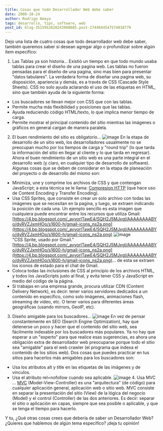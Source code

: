 ```yaml
---
title: Cosas que todo Desarrollador Web debe saber
date: 2008-10-24
author: Rodrigo Amaya
tags: desarrollo, tips, software, web
post_id: blog-3515952828243908885.post-2744044547574018779
---
```


Dejo una lista de cuatro cosas que todo desarrollador web debe saber, también queremos saber si desean agregar algo o profundizar sobre algún ítem especifico:

1. Las Tablas ya son historia... Existió un tiempo en que todo mundo usaba tablas para crear el diseño de una pagina web. Las tablas no fueron pensadas para el diseño de una pagina, sino mas bien para presentar "datos tabulares". La verdadera forma de diseñar una pagina web, su disposición, apariencia y demás, es a través de CSS (Cascade Style Sheets). CSS no solo ayuda aclarando el uso de las etiquetas en HTML, sino que también ayuda de la siguiente forma:

- Los buscadores se llevan mejor con CSS que con las tablas.
- Permite mucha más flexibilidad y posiciones que las tablas.
- Ayuda reduciendo código HTML/texto, lo que implica menor tiempo de carga.
- Permite mostrar el principal contenido del sitio mientras las imágenes o gráficos en general cargan de manera paralela.

2. El buen rendimiento del sitio es obligatorio...
![image](https://3.bp.blogspot.com/_ayvorITawE4/SQH1xIeLWTI/AAAAAAAABYg/BtwEGD0NXiU/s320/compress_files_icon.jpg)    En la etapa de
desarrollo de un sitio web, los desarrolladores usualmente no se preocupan mucho por los tiempos de carga y "round trip" (lo que tarda la información del sitio en llegar al cliente y lo que tarda en regresar). Ahora el buen rendimiento de un sitio web es una parte integral en el desarrollo web (y claro, en cualquier tipo de desarrollo de software). Algunas cosas que se deben de considerar en la etapa de planeación del proyecto o de desarrollo del mismo son:

- Minimiza, une y comprime los archivos de CSS y que contengan JavaScript; a esta técnica se le llama: [Compresion HTTP](https://www.google.com/search?num=30&hl=en&safe=active&client=iceweasel-a&rls=org.debian%3Aen-US%3Aunofficial&q=http+compression&btnG=Search&aq=f&oq=) (que hace uso de Content Encoding y Transfer Encoding).
- Usa CSS Sprites, que consiste en crear un solo archivo con todas las imágenes que se necesitan en la pagina, y luego, se extraen indicando la posición de cada una. Un ejemplo sencillo es esta imagen que cualquiera puede encontrar entre los recursos que utiliza Gmail:[https://4.bp.blogspot.com/_ayvorITawE4/SQH2J5MJxgI/AAAAAAAABYo/dyRVZJxmHOo/s1600-h/gmail-icons_ns2a.png](https://4.bp.blogspot.com/_ayvorITawE4/SQH2J5MJxgI/AAAAAAAABYo/dyRVZJxmHOo/s1600-h/gmail-icons_ns2a.png) ![image](https://4.bp.blogspot.com/_ayvorITawE4/SQH2J5MJxgI/AAAAAAAABYo/dyRVZJxmHOo/s320/gmail-icons_ns2a.png)    
"CSS Sprite, usado por Gmail."
[https://4.bp.blogspot.com/_ayvorITawE4/SQH2J5MJxgI/AAAAAAAABYo/dyRVZJxmHOo/s1600-h/gmail-icons_ns2a.png](https://4.bp.blogspot.com/_ayvorITawE4/SQH2J5MJxgI/AAAAAAAABYo/dyRVZJxmHOo/s1600-h/gmail-icons_ns2a.png)... de esta se extraen los iconos de estado para el chat de Gmail.
- Coloca todas las inclusiones de CSS al principio de los archivos HTML, y todos los JavaScripts justo al final, y evita tener CSS y JavaScript en medio del código de la página.
- Si trabajas en una empresa grande, procura utilizar CDN (Content Delivery Network), es decir: tener varios servidores dedicados a un contenido en especifico, como solo imágenes, animaciones flash, streaming de vídeo, etc. O tener varios para diferentes áreas geográficas (usando mirrors, GeoIP, etc).

3. Diseño amigable para los buscadores...
![image](https://4.bp.blogspot.com/_ayvorITawE4/SQH1wkFeY3I/AAAAAAAABYY/9Xj2h2To2FY/s320/548130658_b776b25bf6.jpg)    En vez de pensar
constantemente en SEO (Search Engine Optimization), hay que detenerse un poco y hacer que el contenido del sitio web, sea fácilmente indexable por los buscadores más populares. Ya no hay que esperar a un "experto" para que realice esas sugerencias, es ahora una obligación extra de desarrollador web preocuparse porque todo el sitio sea "amigable" para el web crawler (el programa que indexa el contenido de los sitios web). Dos cosas que puedes practicar en tus sitios para hacerlos más amigables para los buscadores son:

- Usa los atributos alt y title en las etiquetas de las imágenes y de vinculos.
- Usa el atributo rel=nofollow cuando sea aplicable.
![image](https://1.bp.blogspot.com/_ayvorITawE4/SQH5P36KMuI/AAAAAAAABYw/7dDd_IL7fxI/s320/pcweenies_1039.jpg)    4. Usa MVC
...
[MVC](https://en.wikipedia.org/wiki/Model-view-controller) (Model-View-Controller) es una "arquitectura" (de
código) para cualquier aplicación general, aplicación web o sitio web. MVC consiste en separar la presentación del sitio (View) de la lógica del negocio (Model) y el control (Controller) de las dos anteriores. Es decir: separar el sitio o aplicación en capas, siempre que sea posible o aplicable, y que se tenga el tiempo para hacerlo.

Y tu, ¿Qué otras cosas crees que debería de saber un Desarrollador Web? ¿Quieres que hablemos de algún tema especifico? ¡deja tu opinión!